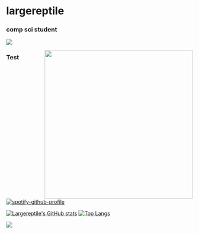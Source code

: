 # largereptile

### comp sci student

![](https://komarev.com/ghpvc/?username=largereptile&style=flat-square&color=blue)

<img height="400" width="400" align="right" src="https://avatars.githubusercontent.com/u/22501149?v=4"/>


### Test
[![spotify-github-profile](https://spotify-github-profile.vercel.app/api/view?uid=8574zcgnmz5jsmfpsk0wzmk53&cover_image=true&theme=novatorem)](https://github.com/kittinan/spotify-github-profile)






[![Largereptile's GitHub stats](https://github-readme-stats.vercel.app/api?username=largereptile&theme=synthwave&&show_icons=true)](https://github.com/anuraghazra/github-readme-stats)
[![Top Langs](https://github-readme-stats.vercel.app/api/top-langs/?username=largereptile&?&hide=jupyter%20notebook&theme=synthwave)](https://github.com/anuraghazra/github-readme-stats)

![](https://hit.yhype.me/github/profile?user_id=22501149)
